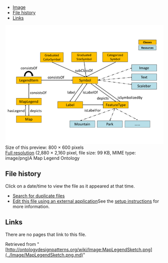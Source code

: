 * [Image](../Image/MapLegendSketch.png.md#file)
* [File history](../Image/MapLegendSketch.png.md#filehistory)
* [Links](../Image/MapLegendSketch.png.md#filelinks)

[![Image:MapLegendSketch.png](../images/thumb/5/58/MapLegendSketch.png/800px-MapLegendSketch.png)](../../images/5/58/MapLegendSketch.png)  
Size of this preview: 800 × 600 pixels  
[Full resolution](../../images/5/58/MapLegendSketch.png)‎ (2,880 × 2,160 pixel, file size: 99 KB, MIME type: image/png)A Map Legend Ontology




## File history

Click on a date/time to view the file as it appeared at that time.



  
* [Search for duplicate files](http://ontologydesignpatterns.org/wiki/Special:FileDuplicateSearch/MapLegendSketch.png "Special:FileDuplicateSearch/MapLegendSketch.png")
* [Edit this file using an external application](http://ontologydesignpatterns.org/wiki/index.php?title=Image:MapLegendSketch.png&action=edit&externaledit=true&mode=file "Image:MapLegendSketch.png")See the [setup instructions](http://www.mediawiki.org/wiki/Manual:External_editors "http://www.mediawiki.org/wiki/Manual:External_editors") for more information.

## Links



There are no pages that link to this file.




Retrieved from "[http://ontologydesignpatterns.org/wiki/Image:MapLegendSketch.png](../Image/MapLegendSketch.png.md)"